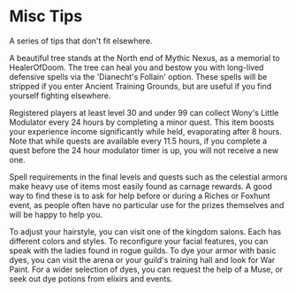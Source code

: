 # Misc Tips

A series of tips that don't fit elsewhere.

A beautiful tree stands at the North end of Mythic Nexus, as a memorial to HealerOfDoom. The tree can heal you and bestow you with long-lived defensive spells via the 'Dianecht's Follain' option. These spells will be stripped if you enter Ancient Training Grounds, but are useful if you find yourself fighting elsewhere.

Registered players at least level 30 and under 99 can collect Wony's Little Modulator every 24 hours by completing a minor quest. This item boosts your experience income significantly while held, evaporating after 8 hours. Note that while quests are available every 11.5 hours, if you complete a quest before the 24 hour modulator timer is up, you will not receive a new one.

Spell requirements in the final levels and quests such as the celestial armors make heavy use of items most easily found as carnage rewards. A good way to find these is to ask for help before or during a Riches or Foxhunt event, as people often have no particular use for the prizes themselves and will be happy to help you.

To adjust your hairstyle, you can visit one of the kingdom salons. Each has different colors and styles. To reconfigure your facial features, you can speak with the ladies found in rogue guilds. To dye your armor with basic dyes, you can visit the arena or your guild's training hall and look for War Paint. For a wider selection of dyes, you can request the help of a Muse, or seek out dye potions from elixirs and events.
